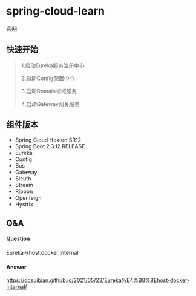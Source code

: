 # spring-cloud-learn
[官网](https://spring.io/projects/spring-cloud#learn)

## 快速开始
> 1.启动Eureka服务注册中心
> 
> 2.启动Config配置中心
> 
> 3.启动Domain领域服务
> 
> 4.启动Gateway网关服务


## 组件版本
- Spring Cloud Hoxton.SR12
- Spring Boot 2.3.12.RELEASE
- Eureka
- Config
- Bus
- Gateway
- Sleuth
- Stream
- Ribbon
- Openfeign
- Hystrix


## Q&A

#### Question
Eureka与host.docker.internal

#### Answer
https://dcsuibian.github.io/2021/05/23/Eureka%E4%B8%8Ehost-docker-internal/